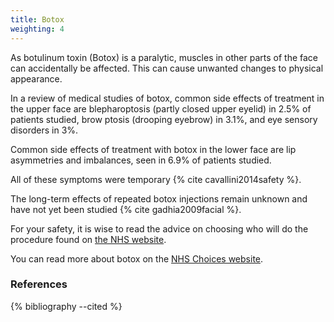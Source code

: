 ```yaml
---
title: Botox
weighting: 4
---
```


As botulinum toxin (Botox) is a paralytic, muscles in other parts of the face can accidentally be affected. This can cause unwanted changes to physical appearance.

In a review of medical studies of botox, common side effects of treatment in the upper face are blepharoptosis (partly closed upper eyelid) in 2.5% of patients studied, brow ptosis (drooping eyebrow) in 3.1%, and eye sensory disorders in 3%.

Common side effects of treatment with botox in the lower face are lip asymmetries and imbalances, seen in 6.9% of patients studied.

All of these symptoms were temporary {% cite cavallini2014safety %}.

The long-term effects of repeated botox injections remain unknown and have not yet been studied {% cite gadhia2009facial %}.

For your safety, it is wise to read the advice on choosing who will do the procedure found on [the NHS website](https://www.nhs.uk/conditions/cosmetic-procedures/choosing-who-will-do-your-procedure/).

You can read more about botox on the [NHS Choices website](http://www.nhs.uk/Conditions/cosmetic-treatments-guide/Pages/botulinum-toxin-Botox-injections.aspx).

### References

{% bibliography --cited %}